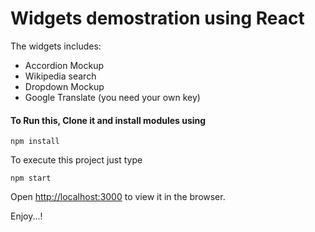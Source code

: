 # Widgets demostration using React

The widgets includes:
  * Accordion Mockup
  * Wikipedia search 
  * Dropdown Mockup
  * Google Translate (you need your own key)

#### To Run this, Clone it and install modules using
```
npm install
```

 To execute this project just type
```
npm start
```
Open [http://localhost:3000](http://localhost:3000) to view it in the browser.

Enjoy...!






